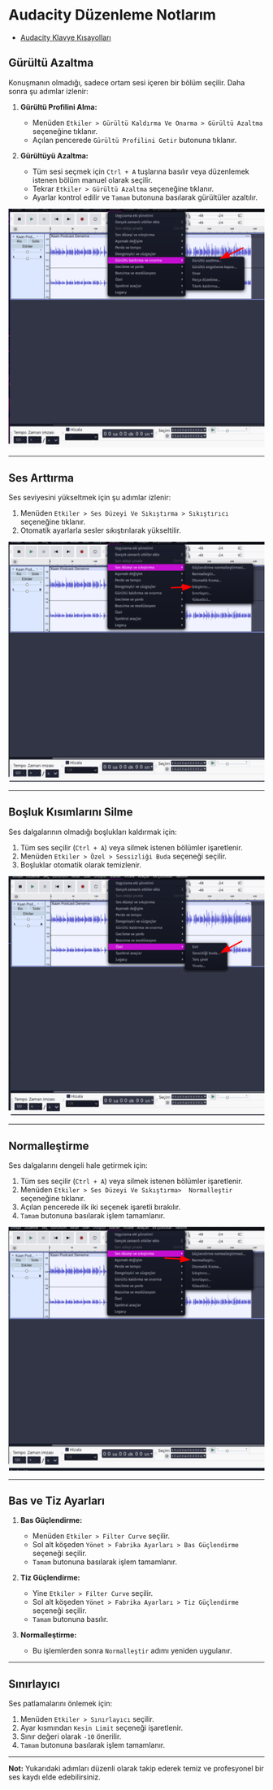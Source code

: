 # Audacity Düzenleme Notlarım

- [Audacity Klavye Kısayolları](https://github.com/kaankaltakkiran/Pangea_Projects/blob/main/podcast/notlarim/audacity_klavye_kisayollari.md)

## Gürültü Azaltma

Konuşmanın olmadığı, sadece ortam sesi içeren bir bölüm seçilir. Daha sonra şu adımlar izlenir:

1. **Gürültü Profilini Alma:**

   - Menüden `Etkiler > Gürültü Kaldırma Ve Onarma > Gürültü Azaltma` seçeneğine tıklanır.
   - Açılan pencerede `Gürültü Profilini Getir` butonuna tıklanır.

2. **Gürültüyü Azaltma:**
   - Tüm sesi seçmek için `Ctrl + A` tuşlarına basılır veya düzenlemek istenen bölüm manuel olarak seçilir.
   - Tekrar `Etkiler > Gürültü Azaltma` seçeneğine tıklanır.
   - Ayarlar kontrol edilir ve `Tamam` butonuna basılarak gürültüler azaltılır.

![Gürültü Azaltma](./image/gurultu_azaltma.png)

---

## Ses Arttırma

Ses seviyesini yükseltmek için şu adımlar izlenir:

1. Menüden `Etkiler > Ses Düzeyi Ve Sıkıştırma > Sıkıştırıcı` seçeneğine tıklanır.
2. Otomatik ayarlarla sesler sıkıştırılarak yükseltilir.

![Sıkıştırıcı](./image/sıkıstırıcı.png)

---

## Boşluk Kısımlarını Silme

Ses dalgalarının olmadığı boşlukları kaldırmak için:

1. Tüm ses seçilir (`Ctrl + A`) veya silmek istenen bölümler işaretlenir.
2. Menüden `Etkiler > Özel > Sessizliği Buda` seçeneği seçilir.
3. Boşluklar otomatik olarak temizlenir.

![Sessizliği Buda ](./image/sessizligi_buda.png)

---

## Normalleştirme

Ses dalgalarını dengeli hale getirmek için:

1. Tüm ses seçilir (`Ctrl + A`) veya silmek istenen bölümler işaretlenir.
2. Menüden `Etkiler > Ses Düzeyi Ve Sıkıştırma>  Normalleştir` seçeneğine tıklanır.
3. Açılan pencerede ilk iki seçenek işaretli bırakılır.
4. `Tamam` butonuna basılarak işlem tamamlanır.

![Normalleştirme](./image/normallestir.png)

---

## Bas ve Tiz Ayarları

1. **Bas Güçlendirme:**

   - Menüden `Etkiler > Filter Curve` seçilir.
   - Sol alt köşeden `Yönet > Fabrika Ayarları > Bas Güçlendirme` seçeneği seçilir.
   - `Tamam` butonuna basılarak işlem tamamlanır.

2. **Tiz Güçlendirme:**

   - Yine `Etkiler > Filter Curve` seçilir.
   - Sol alt köşeden `Yönet > Fabrika Ayarları > Tiz Güçlendirme` seçeneği seçilir.
   - `Tamam` butonuna basılır.

3. **Normalleştirme:**
   - Bu işlemlerden sonra `Normalleştir` adımı yeniden uygulanır.

---

## Sınırlayıcı

Ses patlamalarını önlemek için:

1. Menüden `Etkiler > Sınırlayıcı` seçilir.
2. Ayar kısmından `Kesin Limit` seçeneği işaretlenir.
3. Sınır değeri olarak `-10` önerilir.
4. `Tamam` butonuna basılarak işlem tamamlanır.

---

**Not:** Yukarıdaki adımları düzenli olarak takip ederek temiz ve profesyonel bir ses kaydı elde edebilirsiniz.
